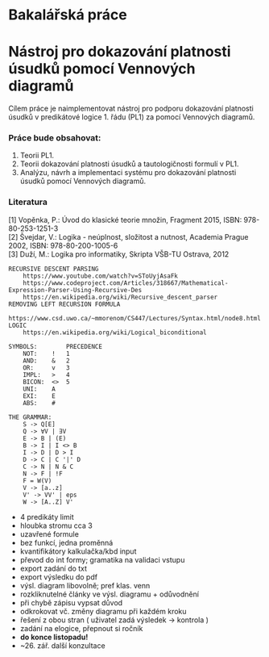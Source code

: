 # Bakalářská práce
# Nástroj pro dokazování platnosti úsudků pomocí Vennových diagramů

Cílem práce je naimplementovat nástroj pro podporu dokazování platnosti úsudků v predikátové logice 1. řádu (PL1) za pomocí Vennových diagramů.

### Práce bude obsahovat:
1. Teorii PL1.
3. Teorii dokazování platnosti úsudků a tautologičnosti formulí v PL1.
4. Analýzu, návrh a implementaci systému pro dokazování platnosti úsudků pomocí Vennových diagramů.

### Literatura
[1] Vopěnka, P.: Úvod do klasické teorie množin, Fragment 2015, ISBN: 978-80-253-1251-3  
[2] Švejdar, V.: Logika - neúplnost, složitost a nutnost, Academia Prague 2002, ISBN: 978-80-200-1005-6  
[3] Duží, M.: Logika pro informatiky, Skripta VŠB-TU Ostrava, 2012


    RECURSIVE DESCENT PARSING
        https://www.youtube.com/watch?v=SToUyjAsaFk
        https://www.codeproject.com/Articles/318667/Mathematical-Expression-Parser-Using-Recursive-Des
        https://en.wikipedia.org/wiki/Recursive_descent_parser
    REMOVING LEFT RECURSION FORMULA
        https://www.csd.uwo.ca/~mmorenom/CS447/Lectures/Syntax.html/node8.html
    LOGIC
        https://en.wikipedia.org/wiki/Logical_biconditional

    SYMBOLS:        PRECEDENCE
        NOT:    !   1
        AND:    &   2  
        OR:     v   3
        IMPL:   >   4
        BICON:  <>  5
        UNI:    A
        EXI:    E
        ABS:    #
    
    THE GRAMMAR:
        S -> Q[E]
        Q -> ∀V | ∃V
        E -> B | (E)
        B -> I | I <> B
        I -> D | D > I
        D -> C | C '|' D
        C -> N | N & C
        N -> F | !F
        F = W(V)
        V -> [a..z]
        V' -> VV' | eps
        W -> [A..Z] V'

* 4 predikáty limit
* hloubka stromu cca 3
* uzavřené formule
* bez funkcí, jedna proměnná
* kvantifikátory kalkulačka/kbd input
* převod do int formy; gramatika na validaci vstupu
* export zadání do txt
* export výsledku do pdf
* výsl. diagram libovolně; pref klas. venn
* rozkliknutelné články ve výsl. diagramu + odůvodnění
* při chybě zápisu vypsat důvod
* odkrokovat vč. změny diagramu při každém kroku
* řešení z obou stran ( uživatel zadá výsledek -> kontrola )
* zadání na elogice, přepnout si ročník 
* **do konce listopadu!**
* ~26. zář. další konzultace